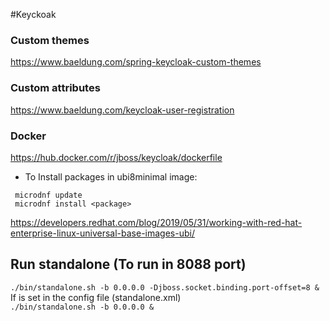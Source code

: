 #Keyckoak


### Custom themes
https://www.baeldung.com/spring-keycloak-custom-themes

### Custom attributes
https://www.baeldung.com/keycloak-user-registration


### Docker

https://hub.docker.com/r/jboss/keycloak/dockerfile

- To Install packages in ubi8minimal image:
```
 microdnf update
 microdnf install <package>
```
  
https://developers.redhat.com/blog/2019/05/31/working-with-red-hat-enterprise-linux-universal-base-images-ubi/


## Run standalone  (To run in 8088 port)
```./bin/standalone.sh -b 0.0.0.0 -Djboss.socket.binding.port-offset=8 &```     
If is set in the config file (standalone.xml)    
```./bin/standalone.sh -b 0.0.0.0 &```
